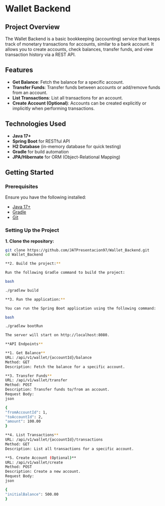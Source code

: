 # Wallet Backend

## Project Overview

The Wallet Backend is a basic bookkeeping (accounting) service that keeps track of monetary transactions for accounts, similar to a bank account. It allows you to create accounts, check balances, transfer funds, and view transaction history via a REST API.

## Features

- **Get Balance**: Fetch the balance for a specific account.
- **Transfer Funds**: Transfer funds between accounts or add/remove funds from an account.
- **List Transactions**: List all transactions for an account.
- **Create Account (Optional)**: Accounts can be created explicitly or implicitly when performing transactions.

## Technologies Used

- **Java 17+**
- **Spring Boot** for RESTful API
- **H2 Database** (in-memory database for quick testing)
- **Gradle** for build automation
- **JPA/Hibernate** for ORM (Object-Relational Mapping)

## Getting Started

### Prerequisites

Ensure you have the following installed:

- [Java 17+](https://www.oracle.com/java/technologies/javase-jdk17-downloads.html)
- [Gradle](https://gradle.org/install/)
- [Git](https://git-scm.com/)

### Setting Up the Project

**1. Clone the repository:**

   ```bash
   git clone https://github.com/JATPresentacion97/Wallet_Backend.git
   cd Wallet_Backend
   
**2. Build the project:**

Run the following Gradle command to build the project:

bash

./gradlew build

**3. Run the application:**

You can run the Spring Boot application using the following command:

bash

./gradlew bootRun

The server will start on http://localhost:8080.

**API Endpoints**

**1. Get Balance**
URL: /api/v1/wallet/{accountId}/balance
Method: GET
Description: Fetch the balance for a specific account.

**3. Transfer Funds**
URL: /api/v1/wallet/transfer
Method: POST
Description: Transfer funds to/from an account.
Request Body:
json

{
  "fromAccountId": 1,
  "toAccountId": 2,
  "amount": 100.00
}

**4. List Transactions**
URL: /api/v1/wallet/{accountId}/transactions
Method: GET
Description: List all transactions for a specific account.

**5. Create Account (Optional)**
URL: /api/v1/wallet/create
Method: POST
Description: Create a new account.
Request Body:
json

{
  "initialBalance": 500.00
}
